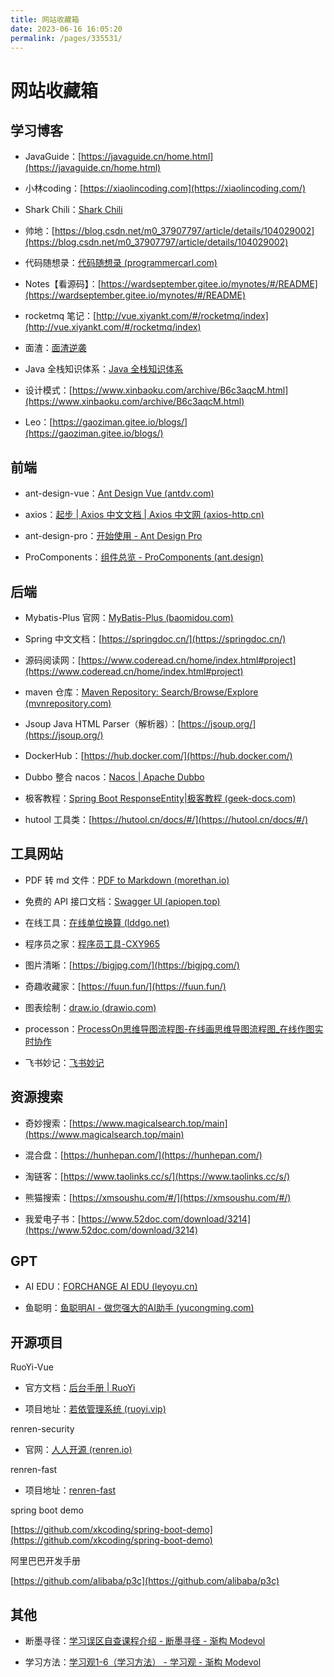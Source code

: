 ```yaml
---
title: 网站收藏箱
date: 2023-06-16 16:05:20
permalink: /pages/335531/
---
```

# 网站收藏箱

## 学习博客

- JavaGuide：[https://javaguide.cn/home.html](https://javaguide.cn/home.html)

- 小林coding：[https://xiaolincoding.com](https://xiaolincoding.com/)

- Shark Chili：[Shark Chili](https://www.sharkchili.com/)

- 帅地：[https://blog.csdn.net/m0_37907797/article/details/104029002](https://blog.csdn.net/m0_37907797/article/details/104029002)

- 代码随想录：[代码随想录 (programmercarl.com)](https://programmercarl.com/)

- Notes【看源码】：[https://wardseptember.gitee.io/mynotes/#/README](https://wardseptember.gitee.io/mynotes/#/README)

- rocketmq 笔记：[http://vue.xiyankt.com/#/rocketmq/index](http://vue.xiyankt.com/#/rocketmq/index)

- 面渣：[面渣逆袭](https://tobebetterjavaer.com/sidebar/sanfene/nixi.html)

- Java 全栈知识体系：[Java 全栈知识体系](https://www.pdai.tech/)

- 设计模式：[https://www.xinbaoku.com/archive/B6c3aqcM.html](https://www.xinbaoku.com/archive/B6c3aqcM.html)

- Leo：[https://gaoziman.gitee.io/blogs/](https://gaoziman.gitee.io/blogs/)




## 前端

- ant-design-vue：[Ant Design Vue (antdv.com)](https://2x.antdv.com/docs/vue/getting-started-cn)

- axios：[起步 | Axios 中文文档 | Axios 中文网 (axios-http.cn)](https://www.axios-http.cn/docs/intro)

- ant-design-pro：[开始使用 - Ant Design Pro](https://pro.ant.design/zh-CN/docs/getting-started/)

- ProComponents：[组件总览 - ProComponents (ant.design)](https://procomponents.ant.design/components)




## 后端

- Mybatis-Plus 官网：[MyBatis-Plus (baomidou.com)](https://baomidou.com/)

- Spring 中文文档：[https://springdoc.cn/](https://springdoc.cn/)

- 源码阅读网：[https://www.coderead.cn/home/index.html#project](https://www.coderead.cn/home/index.html#project)

- maven 仓库：[Maven Repository: Search/Browse/Explore (mvnrepository.com)](https://mvnrepository.com/)

- Jsoup Java HTML Parser（解析器）：[https://jsoup.org/](https://jsoup.org/)

- DockerHub：[https://hub.docker.com/](https://hub.docker.com/)

- Dubbo 整合 nacos：[Nacos | Apache Dubbo](https://cn.dubbo.apache.org/zh-cn/overview/mannual/java-sdk/reference-manual/registry/nacos/)

- 极客教程：[Spring Boot ResponseEntity|极客教程 (geek-docs.com)](https://geek-docs.com/spring-boot/spring-boot-tutorials/responseentity.html)

- hutool 工具类：[https://hutool.cn/docs/#/](https://hutool.cn/docs/#/)




## 工具网站

- PDF 转 md 文件：[PDF to Markdown (morethan.io)](https://pdf2md.morethan.io/)

- 免费的 API 接口文档：[Swagger UI (apiopen.top)](https://api.apiopen.top/swagger/index.html#/开放接口/get_api_getTime)

- 在线工具：[在线单位换算 (lddgo.net)](https://www.lddgo.net/convert/unitconvert)

- 程序员之家：[程序员工具-CXY965](https://www.cxy965.com/?utm_source=wechat_session&utm_medium=social&utm_oi=1299271844080193536)

- 图片清晰：[https://bigjpg.com/](https://bigjpg.com/)

- 奇趣收藏家：[https://fuun.fun/](https://fuun.fun/)

- 图表绘制：[draw.io (drawio.com)](https://www.drawio.com/)

- processon：[ProcessOn思维导图流程图-在线画思维导图流程图_在线作图实时协作](https://www.processon.com/?utm_source=itab1)

- 飞书妙记：[飞书妙记](https://dvh0be7f2bt.feishu.cn/minutes/me)




## 资源搜索

- 奇妙搜索：[https://www.magicalsearch.top/main](https://www.magicalsearch.top/main)

- 混合盘：[https://hunhepan.com/](https://hunhepan.com/)

- 淘链客：[https://www.taolinks.cc/s/](https://www.taolinks.cc/s/)

- 熊猫搜索：[https://xmsoushu.com/#/](https://xmsoushu.com/#/)

- 我爱电子书：[https://www.52doc.com/download/3214](https://www.52doc.com/download/3214)




## GPT

- AI EDU：[FORCHANGE AI EDU (leyoyu.cn)](https://leyoyu.cn/)

- 鱼聪明：[鱼聪明AI - 做您强大的AI助手 (yucongming.com)](https://www.yucongming.com/)




## 开源项目

RuoYi-Vue

- 官方文档：[后台手册 | RuoYi](http://doc.ruoyi.vip/ruoyi/document/htsc.html#分页实现)

- 项目地址：[若依管理系统 (ruoyi.vip)](http://vue.ruoyi.vip/login?redirect=%2Findex)




renren-security

- 官网：[人人开源 (renren.io)](https://www.renren.io/)

renren-fast

- 项目地址：[renren-fast](https://gitee.com/renrenio/renren-fast)



spring boot demo

[https://github.com/xkcoding/spring-boot-demo](https://github.com/xkcoding/spring-boot-demo)



阿里巴巴开发手册

[https://github.com/alibaba/p3c](https://github.com/alibaba/p3c)



## 其他

- 断墨寻径：[学习误区自查课程介绍 - 断墨寻径 - 渐构 Modevol](https://www.modevol.com/episode/ckx8eb99w000501l2ewyt2kto)

- 学习方法：[学习观1-6（学习方法） - 学习观 - 渐构 Modevol](https://www.modevol.com/episode/cl4zh80o48f2101o3e2iv849s)
